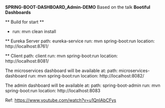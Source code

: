 **SPRING-BOOT-DASHBOARD_Admin-DEMO**
Based on the talk **Bootiful Dashboards** 

** Build for start **
* run: mvn clean install


** Eureka Server
path: eureka-service
run: mvn spring-boot:run
location: http://localhost:8761/

** Client 
path: client
run: mvn spring-boot:run
location: http://localhost:8081/

The microservices dashboard will be available at:
path: microservices-dashboard
run: mvn spring-boot:run
location: http://localhost:8082/

The admin dashboard will be available at:
path: spring-boot-admin
run: mvn spring-boot:run
location: http://localhost:8083


Ref: https://www.youtube.com/watch?v=u1QnlAbCFys